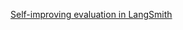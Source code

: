 [Self-improving evaluation in LangSmith](https://blog.langchain.dev/aligning-llm-as-a-judge-with-human-preferences/)
